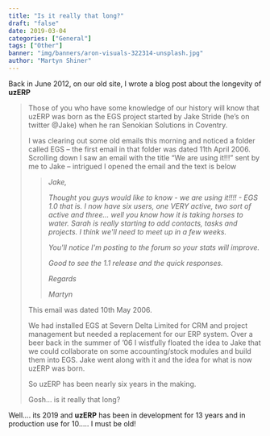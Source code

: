 ```yaml
---
title: "Is it really that long?"
draft: "false"
date: 2019-03-04
categories: ["General"]
tags: ["Other"]
banner: "img/banners/aron-visuals-322314-unsplash.jpg"
author: "Martyn Shiner"
---
```


Back in June 2012, on our old site, I wrote a blog post about the longevity of __uzERP__

<!--more-->

>Those of you who have some knowledge of our history will know that uzERP was born as the EGS project started by Jake Stride (he’s on twitter @Jake) when he ran Senokian Solutions in Coventry.
>
>I was clearing out some old emails this morning and noticed a folder called EGS – the first email in that folder was dated 11th April 2006. Scrolling down I saw an email with the title “We are using it!!!” sent by me to Jake – intrigued I opened the email and the text is below
>
>> *Jake,*
>>
>>*Thought you guys would like to know - we are using it!!!! - EGS 1.0 that is. I now have six users, one VERY active, two sort of active and three... well you know how it is taking horses to water. Sarah is really starting to add contacts, tasks and projects. I think we'll need to meet up in a few weeks.*
>>
>>*You'll notice I'm posting to the forum so your stats will improve.*
>>
>>*Good to see the 1.1 release and the quick responses.*
>>
>>*Regards*
>>
>>*Martyn*
>
>This email was dated 10th May 2006.
>
>We had installed EGS at Severn Delta Limited for CRM and project management but needed a replacement for our ERP system. Over a beer back in the summer of ’06 I wistfully floated the idea to Jake that we could collaborate on some accounting/stock modules and build them into EGS. Jake went along with it and the idea for what is now uzERP was born.
>
>So uzERP has been nearly six years in the making.
>
>Gosh… is it really that long?

Well.... its 2019 and __uzERP__ has been in development for 13 years and in production use for 10..... I must be old!